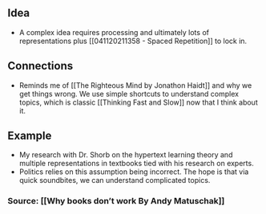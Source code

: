 ## Idea
- A complex idea requires processing and ultimately lots of representations plus [[041120211358 - Spaced Repetition]] to lock in. 

## Connections
- Reminds me of [[The Righteous Mind by Jonathon Haidt]] and why we get things wrong. We use simple shortcuts to understand complex topics, which is classic [[Thinking Fast and Slow]] now that I think about it. 

## Example
- My research with Dr. Shorb on the hypertext learning theory and multiple representations in textbooks tied with his research on experts. 
- Politics relies on this assumption being incorrect. The hope is that via quick soundbites, we can understand complicated topics. 

### Source: [[Why books don’t work By Andy Matuschak]]